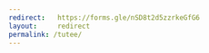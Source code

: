 ```yaml
---
redirect:   https://forms.gle/nSD8t2d5zzrkeGfG6
layout:     redirect
permalink: /tutee/
---
```

<!--SEPTEMBER TUTEE FORM-->
